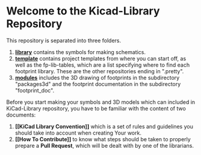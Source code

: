 # Welcome to the Kicad-Library Repository

This repository is separated into three folders.

1. **[library](https://github.com/KiCad/kicad-library/tree/master/library)** contains the symbols for making schematics.
1. **[template](https://github.com/KiCad/kicad-library/tree/master/template)** contains project templates from where you can start off, as well as the fp-lib-tables, which are a list specifying where to find each footprint library. These are the other repositories ending in ".pretty".
1. **[modules](https://github.com/KiCad/kicad-library/tree/master/modules)** includes the 3D drawing of footprints in the subdirectory "packages3d" and the footprint documentation in the subdirectory "footprint_doc".

Before you start making your symbols and 3D models which can included in KiCad-Library repository, you have to be familiar with the content of two documents: 

1. **[[KiCad Library Convention]]** which is a set of rules and guidelines you should take into account when creating Your work.
1. **[[How To Contribute]]** to know what steps should be taken to properly prepare a **Pull Request**, which will be dealt with by one of the librarians.

